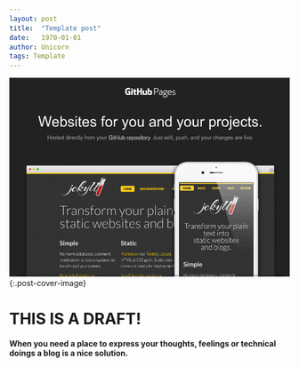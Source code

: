 ```yaml
---
layout: post
title:  "Template post"
date:   1970-01-01
author: Unicorn
tags: Template
---
```


![GitHub Pages](../assets/img/github-pages.png){:.post-cover-image}

# THIS IS A DRAFT!

__When you need a place to express your thoughts, feelings or technical doings a blog is a nice solution.__

